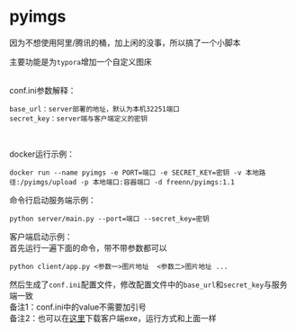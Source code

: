 # pyimgs

因为不想使用阿里/腾讯的桶，加上闲的没事，所以搞了一个小脚本

主要功能是为`typora`增加一个自定义图床

<br>
conf.ini参数解释：

```
base_url：server部署的地址，默认为本机32251端口
secret_key：server端与客户端定义的密钥
```

<br>

docker运行示例：

```shell
docker run --name pyimgs -e PORT=端口 -e SECRET_KEY=密钥 -v 本地路径:/pyimgs/upload -p 本地端口:容器端口 -d freenn/pyimgs:1.1
```

命令行启动服务端示例：

```shell
python server/main.py --port=端口 --secret_key=密钥
```

客户端启动示例：
<br>
首先运行一遍下面的命令，带不带参数都可以

```shell
python client/app.py <参数一>图片地址  <参数二>图片地址 ...
```

然后生成了`conf.ini`配置文件，修改配置文件中的`base_url`和`secret_key`与服务端一致
<br>
备注1：conf.ini中的value不需要加引号
<br>
备注2：也可以在<a href="https://github.com/Free-D/pyimgs/releases">这里</a>下载客户端exe，运行方式和上面一样

